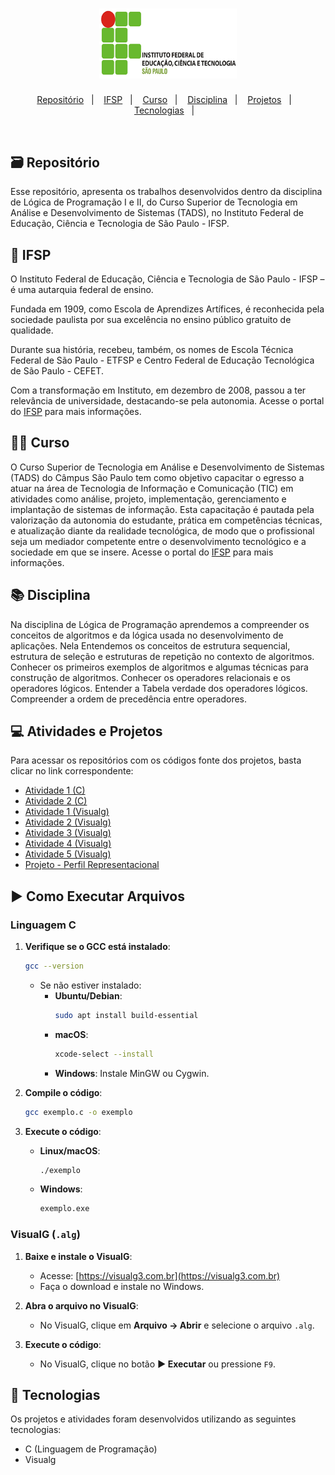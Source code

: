  <h1 align="center">
  <a href="https://spo.ifsp.edu.br/">
     <img alt="Logo IFSP" title="Logo IFSP" src="https://github.com/Karimangfn/Images-Perfil-Github/blob/main/logoIFSP.png" width="220px"/>
  </a>
 </h1>

<p align="center">
  <a href="#">Repositório</a>&nbsp;&nbsp;&nbsp;|&nbsp;&nbsp;&nbsp;
  <a href="#-ifsp">IFSP</a>&nbsp;&nbsp;&nbsp;|&nbsp;&nbsp;&nbsp;
  <a href="#-curso">Curso</a>&nbsp;&nbsp;&nbsp;|&nbsp;&nbsp;&nbsp;
  <a href="#-disciplina">Disciplina</a>&nbsp;&nbsp;&nbsp;|&nbsp;&nbsp;&nbsp;
  <a href="#-projetos">Projetos</a>&nbsp;&nbsp;&nbsp;|&nbsp;&nbsp;&nbsp;
  <a href="#-tecnologias">Tecnologias</a>&nbsp;&nbsp;&nbsp;|&nbsp;&nbsp;&nbsp;
 </p>
 
 <br>

## 🗃️ Repositório

Esse repositório, apresenta os trabalhos desenvolvidos dentro da disciplina de Lógica de Programação I e II, do Curso Superior de Tecnologia em Análise e Desenvolvimento de Sistemas (TADS), no Instituto Federal de Educação, Ciência e Tecnologia de São Paulo - IFSP.

## 🏫 IFSP

O Instituto Federal de Educação, Ciência e Tecnologia de São Paulo - IFSP – é uma autarquia federal de ensino.

Fundada em 1909, como Escola de Aprendizes Artífices, é reconhecida pela sociedade paulista por sua excelência no ensino público gratuito de qualidade.

Durante sua história, recebeu, também, os nomes de Escola Técnica Federal de São Paulo - ETFSP e Centro Federal de Educação Tecnológica de São Paulo - CEFET. 

Com a transformação em Instituto, em dezembro de 2008, passou a ter relevância de universidade, destacando-se pela autonomia. Acesse o portal do [IFSP](https://spo.ifsp.edu.br/) para mais informações.

## 👨‍💻 Curso

O Curso Superior de Tecnologia em Análise e Desenvolvimento de Sistemas (TADS) do Câmpus São Paulo tem como objetivo capacitar o egresso a atuar na área de Tecnologia de Informação e Comunicação (TIC) em atividades como análise, projeto, implementação, gerenciamento e implantação de sistemas de informação. Esta capacitação é pautada pela valorização da autonomia do estudante, prática em competências técnicas, e atualização diante da realidade tecnológica, de modo que o profissional seja um mediador competente entre o desenvolvimento tecnológico e a sociedade em que se insere. Acesse o portal do [IFSP](https://spo.ifsp.edu.br/tads) para mais informações.

## 📚 Disciplina

Na disciplina de Lógica de Programação aprendemos a compreender os conceitos de algoritmos e da lógica usada no desenvolvimento de aplicações. Nela Entendemos os conceitos de estrutura sequencial, estrutura de seleção e estruturas de repetição no contexto de algoritmos. Conhecer os primeiros exemplos de algoritmos e algumas técnicas para construção de algoritmos. Conhecer os operadores relacionais e os operadores lógicos. Entender a Tabela verdade dos operadores lógicos. Compreender a ordem de precedência entre operadores.

## 💻 Atividades e Projetos

Para acessar os repositórios com os códigos fonte dos projetos, basta clicar no link correspondente:

- [Atividade 1 (C)](https://github.com/Karimangfn/Logica-de-Programacao-I-IFSP/tree/main/Atividades%20(C)/Aula%201)
- [Atividade 2 (C)](https://github.com/Karimangfn/Logica-de-Programacao-I-IFSP/tree/main/Atividades%20(C)/Aula%202)
- [Atividade 1 (Visualg)](https://github.com/Karimangfn/Logica-de-Programacao-I-IFSP/tree/main/Atividades%20(VisuAlg)/Aula%201)
- [Atividade 2 (Visualg)](https://github.com/Karimangfn/Logica-de-Programacao-I-IFSP/tree/main/Atividades%20(VisuAlg)/Aula%202)
- [Atividade 3 (Visualg)](https://github.com/Karimangfn/Logica-de-Programacao-I-IFSP/tree/main/Atividades%20(VisuAlg)/Aula%203)
- [Atividade 4 (Visualg)](https://github.com/Karimangfn/Logica-de-Programacao-I-IFSP/tree/main/Atividades%20(VisuAlg)/Aula%204)
- [Atividade 5 (Visualg)](https://github.com/Karimangfn/Logica-de-Programacao-I-IFSP/tree/main/Atividades%20(VisuAlg)/Aula%205)
- [Projeto - Perfil Representacional](https://github.com/Karimangfn/Logica-de-Programacao-I-IFSP/tree/main/Projeto%20-%20Perfil%20Representacional)
</p>

## ▶️ Como Executar Arquivos

### Linguagem C
1. **Verifique se o GCC está instalado**:
    ```bash
    gcc --version
    ```

    - Se não estiver instalado:
      - **Ubuntu/Debian**:  
        ```bash
        sudo apt install build-essential
        ```
      - **macOS**:  
        ```bash
        xcode-select --install
        ```
      - **Windows**: Instale MinGW ou Cygwin.

2. **Compile o código**:
    ```bash
    gcc exemplo.c -o exemplo
    ```

3. **Execute o código**:
    - **Linux/macOS**:
      ```bash
      ./exemplo
      ```
    - **Windows**:
      ```bash
      exemplo.exe
      ```

### VisualG (`.alg`)
1. **Baixe e instale o VisualG**:  
   - Acesse: [https://visualg3.com.br](https://visualg3.com.br)  
   - Faça o download e instale no Windows.

2. **Abra o arquivo no VisualG**:
   - No VisualG, clique em **Arquivo → Abrir** e selecione o arquivo `.alg`.

3. **Execute o código**:
   - No VisualG, clique no botão **▶️ Executar** ou pressione `F9`.


## 🚀 Tecnologias

Os projetos e atividades foram desenvolvidos utilizando as seguintes tecnologias:

- C (Linguagem de Programação)
- Visualg
